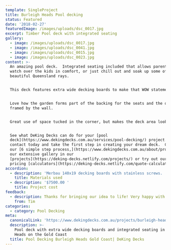 ```yaml
---
template: SingleProject
title: Burleigh Heads Pool decking
status: Featured
date: '2018-02-27'
featuredImage: /images/uploads/dsc_0017.jpg
excerpt: Timber Pool deck with integrated seating
gallery:
  - image: /images/uploads/dsc_0017.jpg
  - image: /images/uploads/dsc_0041.jpg
  - image: /images/uploads/dsc_0015.jpg
  - image: /images/uploads/dsc_0023.jpg
content: >-
  An amazing pool deck.  Integrated seating included that allows parents to
  watch over the kids in comfort, or just chill out and soak up some of our
  beautiful Queensland rays.


  This deck features extra wide decking boards to make that WOW statement.


  Love how the garden forms part of the backing for the seats and the other is
  framed by the wall.


  Great use of space tucked in the corner, but makes the deck area look huge.


  See what DeKing Decks can do for your [pool
  deck](https://www.dekingdecks.com.au/services/pool-decking/) project.  Get in
  contact today and take the first step in creating your dream deck.  Check out
  our [6 simple step process,](https://www.dekingdecks.com.au/about/process/)
  our extensive gallery in our
  [projects](https://deking-decks.netlify.com/projects/) or try out our online
  pricing [calculators](https://deking-decks.netlify.com/quote-calculator/).
accordion:
  - description: 'Merbau 140x19 decking boards with stainless screws. '
    title: Materials used
  - description: '$7500.00 '
    title: Project cost
feedback:
  - description: Thanks for bringing our idea to life! Very happy with the finish.
    from: Tim
categories:
  - category: Pool Decking
meta:
  canonicalLink: 'https://www.dekingdecks.com.au/projects/burleigh-heads-pool-decking/'
  description: >-
    Pool deck with extra wide decking boards and integrated seating in Burleigh
    Heads on the Gold Coast
  title: Pool Decking Burleigh Heads Gold Coast| DeKing Decks
---
```



